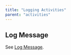 ```yaml
---
title: "Logging Activities"
parent: "activities"
---
```

## Log Message

See [Log Message](log-message).
